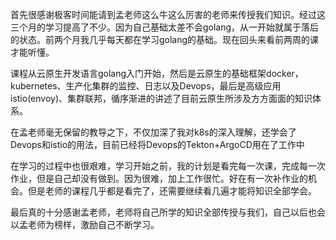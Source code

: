 首先很感谢极客时间能请到孟老师这么牛这么厉害的老师来传授我们知识。经过这三个月的学习提高了不少。因为自己基础太差不会golang，从一开始就属于落后的状态。前两个月我几乎每天都在学习golang的基础。现在回头来看前两周的课才能听懂。 

课程从云原生开发语言golang入门开始，然后是云原生的基础框架docker，kubernetes、生产化集群的监控、日志以及Devops，最后是高级应用istio(envoy)、集群联邦，循序渐进的讲述了目前云原生所涉及方方面面的知识体系。

在孟老师毫无保留的教导之下，不仅加深了我对k8s的深入理解，还学会了Devops和istio的用法，目前已经将Devops的Tekton+ArgoCD用在了工作中

在学习的过程中也很艰难，学习开始之前，我的计划是看完每一次课，完成每一次作业，但是自己却没有做到。因为很难，加上工作很忙。好在有一次补作业的机会。但是老师的课程几乎都是看完了，还需要继续看几遍才能将知识全部学会。

最后真的十分感谢孟老师，老师将自己所学的知识全部传授与我们，自己以后也会以孟老师为榜样，激励自己不断学习。

